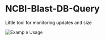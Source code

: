 # NCBI-Blast-DB-Query
Little tool for monitoring updates and size

![Example Usage](ncbiDBexample.gif)
